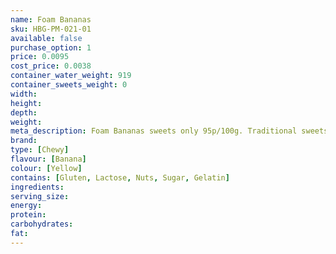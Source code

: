 ```yaml
---
name: Foam Bananas
sku: HBG-PM-021-01
available: false
purchase_option: 1
price: 0.0095
cost_price: 0.0038
container_water_weight: 919
container_sweets_weight: 0
width: 
height: 
depth: 
weight: 
meta_description: Foam Bananas sweets only 95p/100g. Traditional sweets and more at Humbugs Confectionery Store. Specialists in satisfying your sweet tooth!
brand: 
type: [Chewy]
flavour: [Banana]
colour: [Yellow]
contains: [Gluten, Lactose, Nuts, Sugar, Gelatin]
ingredients: 
serving_size: 
energy: 
protein: 
carbohydrates: 
fat: 
---
```


